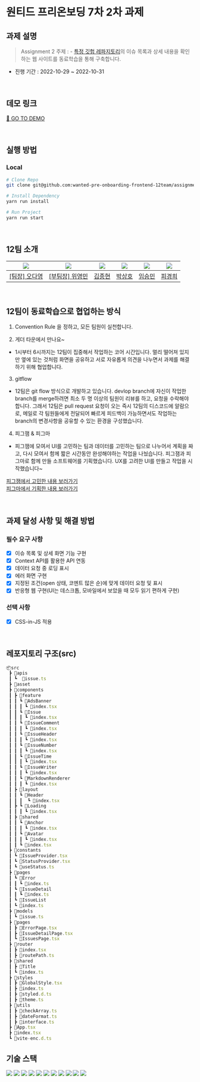 # 원티드 프리온보딩 7차 2차 과제

## 과제 설명

> Assignment 2 주제 : - [특정 깃헙 레파지토리](https://github.com/angular/angular-cli)의 이슈 목록과 상세 내용을 확인하는 웹 사이트를 동료학습을 통해 구축합니다.

- 진행 기간 : 2022-10-29 ~ 2022-10-31  


<br />

## 데모 링크

[🚀 GO TO DEMO](https://super-parfait-94f2ba.netlify.app/)

<br />

## 실행 방법

### Local

```bash
# Clone Repo
git clone git@github.com:wanted-pre-onboarding-frontend-12team/assignment-2-team12.git

# Install Dependency
yarn run install

# Run Project
yarn run start
```

<br />

## 12팀 소개

| <img src="https://avatars.githubusercontent.com/u/40523487?v=4"/> | <img src="https://avatars.githubusercontent.com/u/50790145?v=4"/> | <img src="https://avatars.githubusercontent.com/u/108744804?v=4"> | <img src="https://avatars.githubusercontent.com/u/97100045?v=4"/> | <img src="https://avatars.githubusercontent.com/u/92246102?v=4"> | <img src="https://avatars.githubusercontent.com/u/96763714?v=4"> |
| ----------------------------------------------------------------- | ----------------------------------------------------------------- | ----------------------------------------------------------------- | ----------------------------------------------------------------- | ---------------------------------------------------------------- | ---------------------------------------------------------------- |
| <a href="https://github.com/od-log">[팀장] 오다영</a>             | <a href="https://github.com/youngminss">[부팀장] 위영민</a>       | <a href="https://github.com/jong6598">김종현</a>                  | <a href="https://github.com/hopak-e">박상호</a>                   | <a href="https://github.com/forest-6">임승민</a>                 | <a href="https://github.com/kyunghee47">피경희</a>               |


<br/>

## 12팀이 동료학습으로 협업하는 방식  

1. Convention Rule 을 정하고, 모든 팀원이 실천합니다.  

2. 게더 타운에서 만나요~
- 1시부터 6시까지는 12팀이 집중해서 작업하는 코어 시간입니다. 멀리 떨어져 있지만 옆에 있는 것처럼 화면을 공유하고 서로 자유롭게 의견을 나누면서 과제를 해결하기 위해 협업합니다. 

3. gitflow  
- 12팀은 git flow 방식으로 개발하고 있습니다. devlop branch에 자신이 작업한 branch를 merge하려면 최소 두 명 이상의 팀원이 리뷰를 하고, 요청을 수락해야 합니다. 그래서 12팀은 pull request 요청이 오는 즉시 12팀의 디스코드에 알람으로, 메일로 각 팀원들에게 전달되어 빠르게 피드백이 가능하면서도 작업하는 branch의 변경사항을 공유할 수 있는 환경을 구성했습니다.  

4. 피그잼 & 피그마
- 피그잼에 모여서 UI를 고민하는 팀과 데이터를 고민하는 팀으로 나누어서 계획을 짜고, 다시 모여서 함께 짧은 시간동안 완성해야하는 작업을 나눴습니다. 피그잼과 피그마로 함께 만들 소프트웨어를 기획했습니다. UX를 고려한 UI를 만들고 작업을 시작했습니다~

[피그잼에서 고민한 내용 보러가기](https://www.figma.com/file/as4ETRLKXZKBsfxH3q9NNe/Assignment-2---%EC%9A%94%EA%B5%AC%EC%82%AC%ED%95%AD-%EB%B6%84%EC%84%9D?node-id=2%3A41)  
[피그마에서 기획한 내용 보러가기](https://www.figma.com/file/0zmJkpYLvxIgg0NUWoLPpf/Assignment-2---%EA%B9%83%ED%97%99-%EB%A0%88%ED%8F%AC%EC%A7%80%ED%86%A0%EB%A6%AC-%EC%9D%B4%EC%8A%88-%EC%A1%B0%ED%9A%8C-%ED%8E%98%EC%9D%B4%EC%A7%80?node-id=0%3A1)


<br />

## 과제 달성 사항 및 해결 방법

### 필수 요구 사항

- [x] 이슈 목록 및 상세 화면 기능 구현
- [x] Context API를 활용한 API 연동
- [x] 데이터 요청 중 로딩 표시
- [x] 에러 화면 구현
- [x] 지정된 조건(open 상태, 코멘트 많은 순)에 맞게 데이터 요청 및 표시
- [x] 반응형 웹 구현(UI는 데스크톱, 모바일에서 보았을 때 모두 읽기 편하게 구현)

### 선택 사항

- [x] CSS-in-JS 적용  


<br />

## 레포지토리 구조(src)

```jsx
📦src
 ┣ 📂apis
 ┃ ┗  📜issue.ts
 ┣ 📂asset
 ┣ 📂components
 ┃ ┣ 📂feature
 ┃ ┃ ┗ 📂AdsBanner
 ┃ ┃ ┃ ┗ 📜index.tsx
 ┃ ┃ ┗ 📂Issue
 ┃ ┃ ┃ ┗ 📜index.tsx
 ┃ ┃ ┗ 📂IssueComment
 ┃ ┃ ┃ ┗ 📜index.tsx
 ┃ ┃ ┗ 📂IssueHeader
 ┃ ┃ ┃ ┗ 📜index.tsx
 ┃ ┃ ┗ 📂IssueNumber
 ┃ ┃ ┃ ┗ 📜index.tsx
 ┃ ┃ ┗ 📂IssueTime
 ┃ ┃ ┃ ┗ 📜index.tsx
 ┃ ┃ ┗ 📂IssueWriter
 ┃ ┃ ┃ ┗ 📜index.tsx
 ┃ ┃ ┗ 📂MarkdownRenderer
 ┃ ┃ ┃ ┗ 📜index.tsx
 ┃ ┣ 📂layout
 ┃ ┃ ┗ 📂Header
 ┃ ┃ ┃  ┗ 📜index.tsx
 ┃ ┣ ┗ 📂Loading
 ┃ ┃ ┃ ┗ 📜index.tsx
 ┃ ┣ 📂shared
 ┃ ┃ ┗ 📜Anchor
 ┃ ┃ ┃ ┗ 📜index.tsx
 ┃ ┃ ┗ 📜Avatar
 ┃ ┃ ┃ ┗ 📜index.tsx
 ┃ ┃ ┗ 📜index.tsx
 ┣ 📂constants 
 ┃ ┗ 📜IssueProvider.tsx
 ┃ ┗ 📜StatusProvider.tsx
 ┃ ┗ 📜useStatus.ts
 ┣ 📂pages
 ┃ ┗ 📂Error
 ┃ ┃ ┗ 📜index.ts
 ┃ ┗ 📂IssueDetail
 ┃ ┃ ┗ 📜index.ts
 ┃ ┗ 📂IssueList
 ┃ ┗ 📜index.ts
 ┣ 📂models
 ┃ ┗ 📜issue.ts
 ┣ 📂pages
 ┃ ┣ 📜ErrorPage.tsx
 ┃ ┣ 📜IssueDetailPage.tsx
 ┃ ┗ 📜IssuesPage.tsx
 ┣ 📂router
 ┃ ┣ 📜index.tsx
 ┃ ┣ 📜routePath.ts
 ┣ 📂shared
 ┃ ┣ 📜Title
 ┃ ┗ 📜index.ts
 ┣ 📂styles
 ┃ ┣ 📜GlobalStyle.tsx
 ┃ ┣ 📜index.ts
 ┃ ┣ 📜styled.d.ts
 ┃ ┣ 📜theme.ts
 ┣ 📂utils
 ┃ ┣ 📜checkArray.ts
 ┃ ┣ 📜dateFormat.ts
 ┃ ┣ 📜interface.ts
 ┣ 📜App.tsx
 ┣ 📜index.tsx
 ┗ 📜vite-enc.d.ts
```


## 기술 스택
<img src="https://img.shields.io/badge/react-61DAFB?style=for-the-badge&logo=react&logoColor=black"> <img src="https://img.shields.io/badge/typescript-3178C6?style=for-the-badge&logo=typescript&logoColor=black">
<img src="https://img.shields.io/badge/html-E34F26?style=for-the-badge&logo=html5&logoColor=white">
<img src="https://img.shields.io/badge/css-1572B6?style=for-the-badge&logo=css3&logoColor=white">
<img src="https://img.shields.io/badge/styled-component-DB7093?style=for-the-badge&logo=styled-component&logoColor=white">
<img src="https://img.shields.io/badge/vite-646CFF?style=for-the-badge&logo=vite&logoColor=white">
<img src="https://img.shields.io/badge/github-181717?style=for-the-badge&logo=github&logoColor=white">
<img src="https://img.shields.io/badge/netlify-00C7B7?style=for-the-badge&logo=netlify&logoColor=white">
<img src="https://img.shields.io/badge/yarn-2C8EBB?style=for-the-badge&logo=yarn&logoColor=white">
<img src="https://img.shields.io/badge/eslint-181717?style=for-the-badge&logo=eslint&logoColor=white">
<img src="https://img.shields.io/badge/react-router-CA4245?style=for-the-badge&logo=react-router&logoColor=white">

